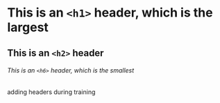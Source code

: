 # This is an `<h1>` header, which is the largest

## This is an `<h2>` header

###### This is an `<h6>` header, which is the smallest
adding headers during training
